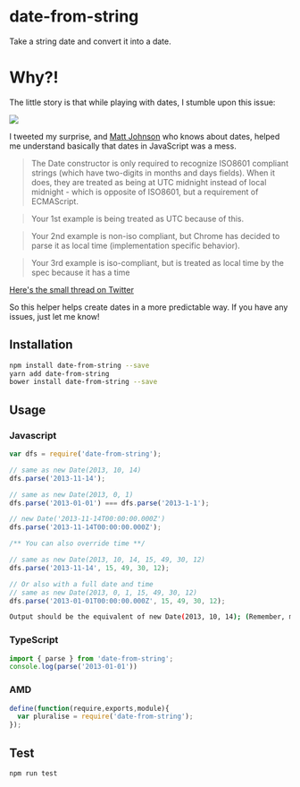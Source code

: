 # date-from-string
Take a string date and convert it into a date.

# Why?!
The little story is that while playing with dates, I stumble upon this issue: 

<img src="https://pbs.twimg.com/media/Djr2_mMX4AAbp9a.jpg" />

I tweeted my surprise, and [Matt Johnson](https://twitter.com/mj1856) who knows about dates, helped me understand basically that dates in JavaScript was a mess.

> The Date constructor is only required to recognize ISO8601 compliant strings (which have two-digits in months and days fields).  When it does, they are treated as being at UTC midnight instead of local midnight - which is opposite of ISO8601, but a requirement of ECMAScript.

> Your 1st example is being treated as UTC because of this.

> Your 2nd example is non-iso compliant, but Chrome has decided to parse it as local time (implementation specific behavior).

> Your 3rd example is iso-compliant, but is treated as local time by the spec because it has a time

[Here's the small thread on Twitter](https://twitter.com/sebhiticas/status/1025406070351712256)

So this helper helps create dates in a more predictable way. If you have any issues, just let me know!

## Installation 
```sh
npm install date-from-string --save
yarn add date-from-string
bower install date-from-string --save
```
## Usage
### Javascript
```javascript
var dfs = require('date-from-string');

// same as new Date(2013, 10, 14)
dfs.parse('2013-11-14');

// same as new Date(2013, 0, 1)
dfs.parse('2013-01-01') === dfs.parse('2013-1-1');

// new Date('2013-11-14T00:00:00.000Z')
dfs.parse('2013-11-14T00:00:00.000Z');

/** You can also override time **/

// same as new Date(2013, 10, 14, 15, 49, 30, 12)
dfs.parse('2013-11-14', 15, 49, 30, 12);

// Or also with a full date and time
// same as new Date(2013, 0, 1, 15, 49, 30, 12)
dfs.parse('2013-01-01T00:00:00.000Z', 15, 49, 30, 12);
```
```sh
Output should be the equivalent of new Date(2013, 10, 14); (Remember, months are 0 based index)
```
### TypeScript
```typescript
import { parse } from 'date-from-string';
console.log(parse('2013-01-01'))
```
### AMD
```javascript
define(function(require,exports,module){
  var pluralise = require('date-from-string');
});
```
## Test 
```sh
npm run test
```